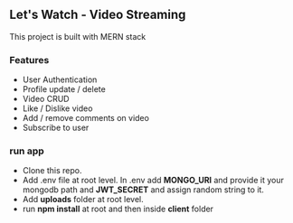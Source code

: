 ## Let's Watch - Video Streaming

This project is built with MERN stack

### Features

- User Authentication
- Profile update / delete
- Video CRUD
- Like / Dislike video
- Add / remove comments on video
- Subscribe to user

### run app

- Clone this repo.
- Add .env file at root level. In .env add **MONGO_URI** and provide it your mongodb path and **JWT_SECRET** and assign random string to it.
- Add **uploads** folder at root level.
- run **npm install** at root and then inside **client** folder
